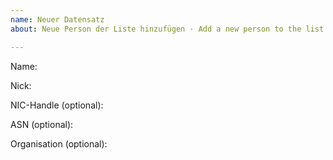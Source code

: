```yaml
---
name: Neuer Datensatz
about: Neue Person der Liste hinzufügen · Add a new person to the list

---
```


<!-- Wenn du keinen PR erstellen möchtest, kannst du auch einen Issue aufmachen. -->
<!-- Bitte fülle die folgenden Zeilen aus: -->

Name: 

Nick: 

NIC-Handle (optional):

ASN (optional):

Organisation (optional):
